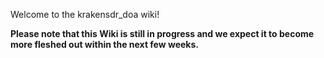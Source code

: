 Welcome to the krakensdr_doa wiki!

**Please note that this Wiki is still in progress and we expect it to become more fleshed out within the next few weeks.**